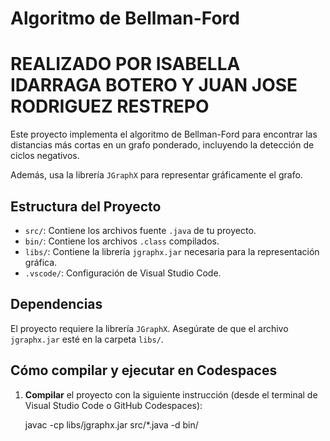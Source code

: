 # Algoritmo de Bellman-Ford 
# REALIZADO POR ISABELLA IDARRAGA BOTERO Y JUAN JOSE RODRIGUEZ RESTREPO

Este proyecto implementa el algoritmo de Bellman-Ford para encontrar las distancias más cortas en un grafo ponderado, incluyendo la detección de ciclos negativos.

Además, usa la librería `JGraphX` para representar gráficamente el grafo.

## Estructura del Proyecto

- `src/`: Contiene los archivos fuente `.java` de tu proyecto.
- `bin/`: Contiene los archivos `.class` compilados.
- `libs/`: Contiene la librería `jgraphx.jar` necesaria para la representación gráfica.
- `.vscode/`: Configuración de Visual Studio Code.

## Dependencias

El proyecto requiere la librería `JGraphX`. Asegúrate de que el archivo `jgraphx.jar` esté en la carpeta `libs/`.

## Cómo compilar y ejecutar en Codespaces

1. **Compilar** el proyecto con la siguiente instrucción (desde el terminal de Visual Studio Code o GitHub Codespaces):

   javac -cp libs/jgraphx.jar src/*.java -d bin/
